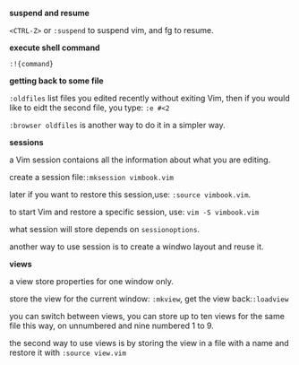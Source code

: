 **suspend and resume**

`<CTRL-Z>` or `:suspend` to suspend vim, and fg to resume.

**execute shell command**

`:!{command}`

**getting back to some file**

`:oldfiles` list files you edited recently without exiting Vim, then if you
would like to eidt the second file, you type: `:e #<2`

`:browser oldfiles` is another way to do it in a simpler way.

**sessions**

a Vim session contaions all the information about what you are editing.

create a session file:`:mksession vimbook.vim`

later if you want to restore this session,use: `:source vimbook.vim`.

to start Vim and restore a specific session, use: `vim -S vimbook.vim`

what session will store depends on `sessionoptions`.

another way to use session is to create a windwo layout and reuse it.

**views**

a view store properties for one window only.

store the view for the current window: `:mkview`, get the view back:`:loadview`

you can switch between views, you can store up to ten views for the same file
this way, on unnumbered and nine numbered 1 to 9.

the second way to use views is by storing the view in a file with a name and
restore it with `:source view.vim`
